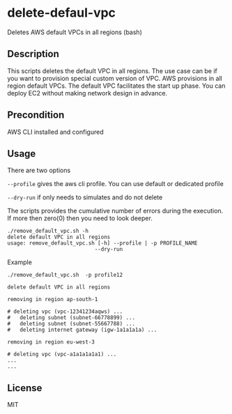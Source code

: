 # delete-defaul-vpc
Deletes AWS default VPCs in all regions (bash)
## Description
This scripts deletes the default VPC in all regions. The use case can be if you want to provision special custom version of VPC.
AWS provisions in all region default VPCs. The default VPC facilitates the start up phase. You can deploy EC2 without making network design in advance.

## Precondition

AWS CLI installed and configured
 
## Usage


There are two options

`--profile` gives the aws cli profile. You can use default or dedicated profile

`--dry-run`  if only needs to simulates and do not delete

The scripts provides the cumulative number of errors during the execution. If more then zero(0) then you need to  look deeper.

```
./remove_default_vpc.sh -h
delete default VPC in all regions
usage: remove_default_vpc.sh [-h] --profile | -p PROFILE_NAME
                            --dry-run
```

Example

```
./remove_default_vpc.sh  -p profile12

delete default VPC in all regions

removing in region ap-south-1

# deleting vpc (vpc-12341234aqws) ...
#   deleting subnet (subnet-66778899) ...
#   deleting subnet (subnet-55667788) ...
#   deleting internet gateway (igw-1a1a1a1a) ...

removing in region eu-west-3

# deleting vpc (vpc-a1a1a1a1a1) ...
...
...
```
## License

MIT

